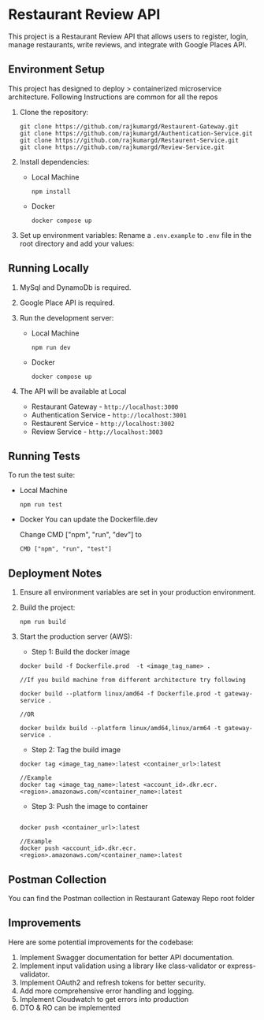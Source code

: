 # Restaurant Review API

This project is a Restaurant Review API that allows users to register, login, manage restaurants, write reviews, and integrate with Google Places API.

## Environment Setup

This project has designed to deploy > containerized microservice architecture. Following Instructions are common for all the repos

1. Clone the repository:
   ```
   git clone https://github.com/rajkumargd/Restaurent-Gateway.git
   git clone https://github.com/rajkumargd/Authentication-Service.git
   git clone https://github.com/rajkumargd/Restaurent-Service.git
   git clone https://github.com/rajkumargd/Review-Service.git

   ```

2. Install dependencies:

   * Local Machine
      ```
      npm install
      ```
   * Docker
      ```
      docker compose up
      ```

3. Set up environment variables:
   Rename a `.env.example` to `.env` file in the root directory and add your values:
   

## Running Locally

1. MySql and DynamoDb is required.

2. Google Place API is required.

3. Run the development server:

   * Local Machine
      ```
      npm run dev
      ```
   * Docker
      ```
      docker compose up
      ```

4. The API will be available at Local

   * Restaurant Gateway - `http://localhost:3000`
   * Authentication Service - `http://localhost:3001`
   * Restaurent Service - `http://localhost:3002`
   * Review Service - `http://localhost:3003`

## Running Tests

To run the test suite:

* Local Machine
   ```
   npm run test
   ```
* Docker
   You can update the Dockerfile.dev
   
   Change CMD ["npm", "run", "dev"] to 

   ```
   CMD ["npm", "run", "test"]
   ```

## Deployment Notes

  1. Ensure all environment variables are set in your production environment.
  2. Build the project:
     ```
     npm run build
     ```
  3. Start the production server (AWS):

     * Step 1: Build the docker image 
     ```
     docker build -f Dockerfile.prod  -t <image_tag_name> .
     
     //If you build machine from different architecture try following
  
     docker build --platform linux/amd64 -f Dockerfile.prod -t gateway-service .
  
     //OR
  
     docker buildx build --platform linux/amd64,linux/arm64 -t gateway-service .
     ```
  
     * Step 2: Tag the build image
     ```
     docker tag <image_tag_name>:latest <container_url>:latest
  
     //Example
     docker tag <image_tag_name>:latest <account_id>.dkr.ecr.<region>.amazonaws.com/<container_name>:latest
     ```
  
     * Step 3: Push the image to container
     ```
     
     docker push <container_url>:latest
  
     //Example
     docker push <account_id>.dkr.ecr.<region>.amazonaws.com/<container_name>:latest
     ```

## Postman Collection

You can find the Postman collection in Restaurant Gateway Repo root folder

## Improvements

Here are some potential improvements for the codebase:

1. Implement Swagger documentation for better API documentation.
2. Implement input validation using a library like class-validator or express-validator.
3. Implement OAuth2 and refresh tokens for better security.
4. Add more comprehensive error handling and logging.
5. Implement Cloudwatch to get errors into production
6. DTO & RO can be implemented